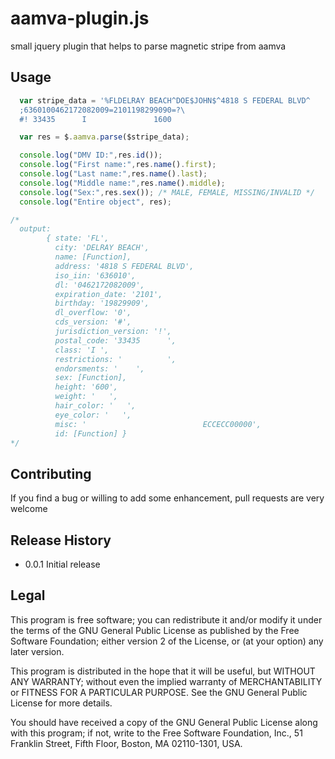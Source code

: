 # aamva-plugin.js

small jquery plugin that helps to parse magnetic stripe from aamva


## Usage

```javascript
  var stripe_data = '%FLDELRAY BEACH^DOE$JOHN$^4818 S FEDERAL BLVD^           \?\
  ;6360100462172082009=2101198299090=?\
  #! 33435      I               1600                                   ECCECC00000?';

  var res = $.aamva.parse($stripe_data);

  console.log("DMV ID:",res.id());
  console.log("First name:",res.name().first);
  console.log("Last name:",res.name().last);
  console.log("Middle name:",res.name().middle);
  console.log("Sex:",res.sex()); /* MALE, FEMALE, MISSING/INVALID */
  console.log("Entire object", res);

/* 
  output: 
        { state: 'FL',
          city: 'DELRAY BEACH',
          name: [Function],
          address: '4818 S FEDERAL BLVD',
          iso_iin: '636010',
          dl: '0462172082009',
          expiration_date: '2101',
          birthday: '19829909',
          dl_overflow: '0',
          cds_version: '#',
          jurisdiction_version: '!',
          postal_code: '33435      ',
          class: 'I ',
          restrictions: '          ',
          endorsments: '    ',
          sex: [Function],
          height: '600',
          weight: '   ',
          hair_color: '   ',
          eye_color: '   ',
          misc: '                          ECCECC00000',
          id: [Function] }
*/

```

## Contributing

If you find a bug or willing to add some enhancement, pull requests are very welcome

## Release History

* 0.0.1 Initial release

## Legal

This program is free software; you can redistribute it and/or
modify it under the terms of the GNU General Public License
as published by the Free Software Foundation; either version 2
of the License, or (at your option) any later version.

This program is distributed in the hope that it will be useful,
but WITHOUT ANY WARRANTY; without even the implied warranty of
MERCHANTABILITY or FITNESS FOR A PARTICULAR PURPOSE.  See the
GNU General Public License for more details.

You should have received a copy of the GNU General Public License
along with this program; if not, write to the Free Software
Foundation, Inc., 51 Franklin Street, Fifth Floor, Boston, MA  02110-1301, USA.
